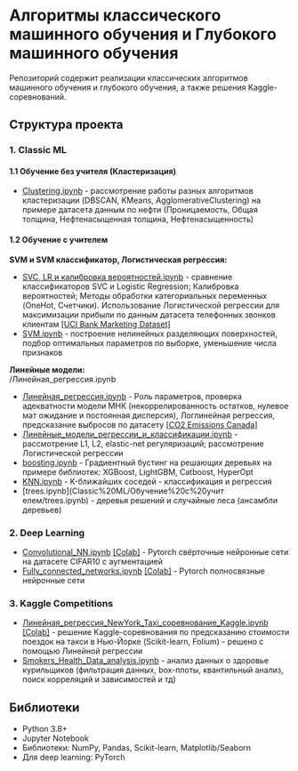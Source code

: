 # Алгоритмы классического машинного обучения и Глубокого машинного обучения

Репозиторий содержит реализации классических алгоритмов машинного обучения и глубокого обучения, а также решения Kaggle-соревнований.

## Структура проекта

### 1. Classic ML

#### 1.1 Обучение без учителя (Кластеризация)
- [Clustering.ipynb](Classic%20ML/Обучение%20без%20учителя/Clustering.ipynb) - рассмотрение работы разных алгоритмов кластеризации (DBSCAN, KMeans, AgglomerativeClustering) на примере датасета данным по нефти (Проницаемость,	Общая толщина,	Нефтенасыщенная толщина,	Нефтенасыщенность)

#### 1.2 Обучение с учителем
**SVM и SVM классификатор, Логистическая регрессия:**
- [SVC, LR и калибровка вероятностей.ipynb](Classic%20ML/Обучение%20с%20учителем/SVC,%20LR%20и%20калибровка%20вероятностей.ipynb) - сравнение классификаторов SVC и Logistic Regression; Калибровка вероятностей; Методы обработки категориальных переменных (OneHot, Счетчики). Использование Логистической регрессии для максимизации прибыли по данным датасета телефонных звонков клиентам [[UCI Bank Marketing Dataset]](https://archive.ics.uci.edu/ml/datasets/bank+marketing)
- [SVM.ipynb](Classic%20ML/Обучение%20с%20учителем/SVM.ipynb) - построение нелинейных разделяющих поверхностей, подбор оптимальных параметров по выборке, уменьшение числа признаков

**Линейные модели:**        
/Линейная_регрессия.ipynb
- [Линейная_регрессия.ipynb](Classic%20ML/Обучение%20с%20учителем/Линейная_регрессия.ipynb) - Роль параметров, проверка адекватности модели МНК (некоррелированность остатков, нулевое мат ожидание и постоянная дисперсия), Логлинейная регрессия, предсказание выбросов по датасету [[CO2 Emissions Canada]](https://raw.githubusercontent.com/terinkov/sorces/refs/heads/main/co2_emissions_canada.csv)
- [Линейные_модели_регрессии_и_классификации.ipynb](Classic%20ML/Обучение%20с%20учителем/Линейные_модели_регресии_и_классификации.ipynb) - рассмотрение L1, L2, elastic-net регуляризаций; рассмотрение Логистической регрессии
- [boosting.ipynb](Classic%20ML/Обучение%20с%20учителем/boosting.ipynb) - Градиентный бустинг на решающих деревьях на примере библиотек: XGBoost, LightGBM, Catboost, HyperOpt 
- [KNN.ipynb](Classic%20ML/Обучение%20с%20учителем/KNN.ipynb) - K-ближайших соседей - классификация и регрессия
- [trees.ipynb](Classic%20ML/Обучение%20с%20учит  елем/trees.ipynb) - деревья решений и случайные леса (ансамбли деревьев)

### 2. Deep Learning
- [Convolutional_NN.ipynb](Deep%20Learning/Convolutional_NN.ipynb) [[Colab]](https://colab.research.google.com/drive/1R5s5xeqbXNfRUCQTm4ywtE6uvxu5SiRj#scrollTo=VRUsuZR2cQoY) - Pytorch свёрточные нейронные сети на датасете CIFAR10 с аугментацией
- [Fully_connected_networks.ipynb](Deep%20Learning/Fully_connected_networks.ipynb) [[Colab]](https://colab.research.google.com/drive/17VTfmdkMblmEJ_r5bMr6y1tG_ga4CY5W?authuser=1) - Pytorch полносвязные нейронные сети

### 3. Kaggle Competitions
- [Линейная_регрессия_NewYork_Taxi_соревнование_Kaggle.ipynb](Kaggle_competitions/Линейная_регрессия_NewYork_Taxi_соревнование_Kaggle.ipynb) [[Colab]](https://colab.research.google.com/drive/1idhz84E8cofOaQ7K1T29rUaiMTAfC28e) - решение Kaggle-соревнования по предсказанию стоимости поездок на такси в Нью-Йорке (Scikit-learn, Folium) - решено с помощью Линейной регрессии
- [Smokers_Health_Data_analysis.ipynb](Kaggle_competitions/Smokers_Health_Data_analysis.ipynb) - анализ данных о здоровье курильщиков (фильтрация данных, box-плоты, квантильный анализ, поиск корреляций и зависимостей и тд)


## Библиотеки
- Python 3.8+
- Jupyter Notebook
- Библиотеки: NumPy, Pandas, Scikit-learn, Matplotlib/Seaborn
- Для deep learning: PyTorch

